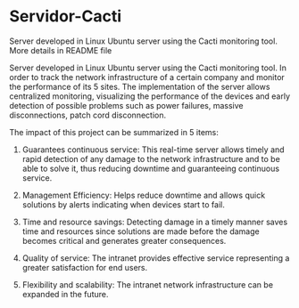 # Servidor-Cacti
Server developed in Linux Ubuntu server using the Cacti monitoring tool. More details in README file

Server developed in Linux Ubuntu server using the Cacti monitoring tool. In order to track the network infrastructure of a certain company and monitor the performance of its 5 sites. The implementation of the server allows centralized monitoring, visualizing the performance of the devices and early detection of possible problems such as power failures, massive disconnections, patch cord disconnection.

The impact of this project can be summarized in 5 items:

1. Guarantees continuous service: This real-time server allows timely and rapid detection of any damage to the network infrastructure and to be able to solve it, thus reducing downtime and guaranteeing continuous service.

2. Management Efficiency: Helps reduce downtime and allows quick solutions by alerts indicating when devices start to fail.

3. Time and resource savings: Detecting damage in a timely manner saves time and resources since solutions are made before the damage becomes critical and generates greater consequences.

4. Quality of service: The intranet provides effective service representing a greater satisfaction for end users.

5. Flexibility and scalability: The intranet network infrastructure can be expanded in the future.
